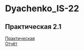 # Dyachenko_IS-22
## Практическая 2.1
[Практическая](https://github.com/horv1tz/Dyachenko_IS-22/tree/master/PZ21/main.py)<br>
[Отчёт](https://github.com/horv1tz/Dyachenko_IS-22/blob/master/reports/otchet.pdf)
